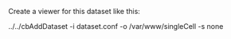 Create a viewer for this dataset like this:

../../cbAddDataset -i dataset.conf -o /var/www/singleCell -s none
